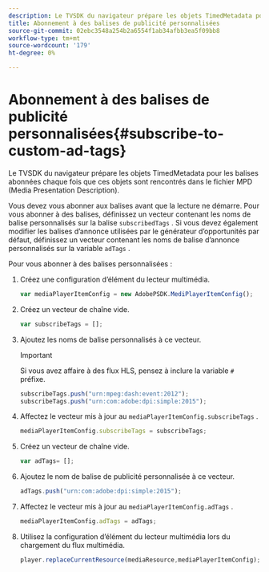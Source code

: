 ```yaml
---
description: Le TVSDK du navigateur prépare les objets TimedMetadata pour les balises abonnées chaque fois que ces objets sont rencontrés dans le fichier MPD (Media Presentation Description).
title: Abonnement à des balises de publicité personnalisées
source-git-commit: 02ebc3548a254b2a6554f1ab34afbb3ea5f09bb8
workflow-type: tm+mt
source-wordcount: '179'
ht-degree: 0%

---
```


# Abonnement à des balises de publicité personnalisées{#subscribe-to-custom-ad-tags}

Le TVSDK du navigateur prépare les objets TimedMetadata pour les balises abonnées chaque fois que ces objets sont rencontrés dans le fichier MPD (Media Presentation Description).

Vous devez vous abonner aux balises avant que la lecture ne démarre.
Pour vous abonner à des balises, définissez un vecteur contenant les noms de balise personnalisés sur la balise `subscribedTags` . Si vous devez également modifier les balises d’annonce utilisées par le générateur d’opportunités par défaut, définissez un vecteur contenant les noms de balise d’annonce personnalisés sur la variable `adTags` .

Pour vous abonner à des balises personnalisées :

1. Créez une configuration d’élément du lecteur multimédia.

   ```js
   var mediaPlayerItemConfig = new AdobePSDK.MediPlayerItemConfig();
   ```

1. Créez un vecteur de chaîne vide.

   ```js
   var subscribeTags = [];
   ```

1. Ajoutez les noms de balise personnalisés à ce vecteur.

   >[!IMPORTANT]
   >
   >Si vous avez affaire à des flux HLS, pensez à inclure la variable `#` préfixe.

   ```js
   subscribeTags.push("urn:mpeg:dash:event:2012"); 
   subscribeTags.push("urn:com:adobe:dpi:simple:2015"); 
   ```

1. Affectez le vecteur mis à jour au `mediaPlayerItemConfig.subscribeTags` .

   ```js
   mediaPlayerItemConfig.subscribeTags = subscribeTags;
   ```

1. Créez un vecteur de chaîne vide.

   ```js
   var adTags= [];
   ```

1. Ajoutez le nom de balise de publicité personnalisée à ce vecteur.

   ```js
   adTags.push("urn:com:adobe:dpi:simple:2015");
   ```

1. Affectez le vecteur mis à jour au `mediaPlayerItemConfig.adTags` .

   ```js
   mediaPlayerItemConfig.adTags = adTags;
   ```

1. Utilisez la configuration d’élément du lecteur multimédia lors du chargement du flux multimédia.

   ```js
   player.replaceCurrentResource(mediaResource,mediaPlayerItemConfig);
   ```
